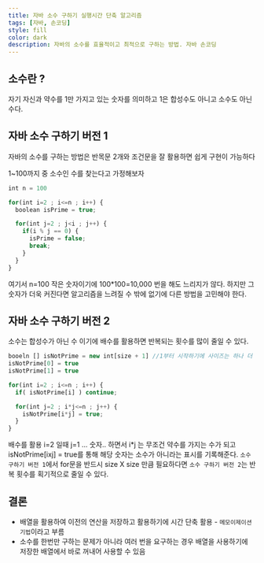 ```yaml
---
title: 자바 소수 구하기 실행시간 단축 알고리즘
tags: [자바, 손코딩]
style: fill
color: dark
description: 자바의 소수를 효율적이고 최적으로 구하는 방법. 자바 손코딩
---
```


## 소수란 ?
자기 자신과 약수를 1만 가지고 있는 숫자를 의미하고 1은 합성수도 아니고 소수도 아닌 수다.

## 자바 소수 구하기 버전 1
자바의 소수를 구하는 방법은 반목문 2개와 조건문을 잘 활용하면 쉽게 구현이 가능하다

1~100까지 중 소수인 수를 찾는다고 가정해보자

```javascript
int n = 100

for(int i=2 ; i<=n ; i++) {
  boolean isPrime = true;

  for(int j=2 ; j<i ; j++) {
    if(i % j == 0) {
      isPrime = false;
      break;
    }
  }
}
```
여기서 n=100 작은 숫자이기에 100*100=10,000 번을 해도 느리지가 않다. 하지만 그 숫자가 더욱 커진다면 알고리즘을 느려질 수 밖에 없기에 다른 방법을 고민해야 한다.

## 자바 소수 구하기 버전 2
소수는 합성수가 아닌 수 이기에 배수를 활용하면 반복되는 횟수를 많이 줄일 수 있다.

```javascript
booeln [] isNotPrime = new int[size + 1] //1부터 시작하기에 사이즈는 하나 더 크게
isNotPrime[0] = true
isNotPrime[1] = true

for(int i=2 ; i<=n ; i++) {
  if( isNotPrime[i] ) continue;

  for(int j=2 ; i*j<=n ; j++) {
    isNotPrime[i*j] = true;
  }
}
```

배수를 활용 i=2 일때 j=1 ... 숫자.. 하면서 i*j 는 무조건 약수를 가지는 수가 되고 isNotPrime[ixj] = true를 통해 해당 숫자는 소수가 아니라는 표시를 기록해준다. `소수 구하기 버전 1`에서 for문을 반드시 size X size 만큼 필요하다면 `소수 구하기 버전 2`는 반복 횟수를 획기적으로 줄일 수 있다.

## 결론
- 배열을 활용하여 이전의 연산을 저장하고 활용하기에 시간 단축 활용 - `메모이제이션 기법`이라고 부름
- 소수를 한번만 구하는 문제가 아니라 여러 번을 요구하는 경우 배열을 사용하기에 저장한 배열에서 바로 꺼내어 사용할 수 있음